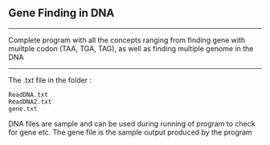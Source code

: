 ## Gene Finding in DNA

- - - -

Complete program with all the concepts ranging from finding gene with muiltple codon (TAA, TGA, TAG), as well as finding multiple genome in the DNA 

- - - -

The .txt file in the folder :

    ReadDNA.txt
    ReadDNA2.txt
    gene.txt
    
 DNA files are sample and can be used during running of program to check for gene etc. The gene file is the sample output produced by the program
